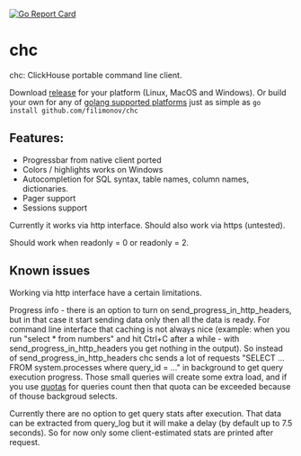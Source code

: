 [![Go Report Card](https://goreportcard.com/badge/github.com/filimonov/chc)](https://goreportcard.com/report/github.com/filimonov/chc)

# chc
chc: ClickHouse portable command line client. 

Download [release](https://github.com/filimonov/chc/releases) for your platform (Linux, MacOS and Windows).
Or build your own for any of [golang supported platforms](https://golang.org/doc/install/source#environment) just as simple as `go install github.com/filimonov/chc`

## Features:
* Progressbar from native client ported
* Colors / highlights works on Windows 
* Autocompletion for SQL syntax, table names, column names, dictionaries.
* Pager support 
* Sessions support

Currently it works via http interface. Should also work via https (untested).

Should work when readonly = 0 or readonly = 2.

## Known issues

Working via http interface have a certain limitations.

Progress info - there is an option to turn on send_progress_in_http_headers, but in that case it start sending data only then all the data is ready. For command line interface that caching is not always nice (example: when you run "select * from numbers" and hit Ctrl+C after a while - with send_progress_in_http_headers you get nothing in the output). So instead of send_progress_in_http_headers chc sends a lot of requests "SELECT ... FROM system.processes where query_id = ..." in background to get query execution progress. Those small queries will create some extra load, and if you use [quotas](https://clickhouse.yandex/docs/en/operations/quotas.html) for queries count then  that quota can be exceeded because of thouse backgroud selects. 

Currently there are no option to get query stats after execution. That data can be extracted from query_log but it will make a delay (by default up to 7.5 seconds). So for now only some client-estimated stats are printed after request.

